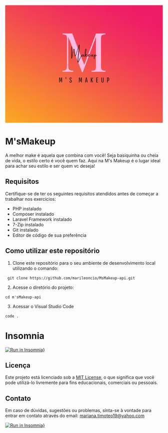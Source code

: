 
![enter image description here](logo.png)

# M'sMakeup
A melhor make é aquela que combina com você! Seja basiquinha ou cheia de vida, o estilo certo é você quem faz. Aqui na M's Makeup é o lugar ideal para achar seu estilo e ser quem vc deseja!

## Requisitos

Certifique-se de ter os seguintes requisitos atendidos antes de começar a trabalhar nos exercícios:

- PHP instalado
- Composer instalado
- Laravel Framework instalado
- 7-Zip instalado
- Git instalado
- Editor de código de sua preferência

## Como utilizar este repositório

1. Clone este repositório para o seu ambiente de desenvolvimento local utilizando o comando:
```
 git clone https://github.com/marileoncio/MsMakeup-api.git
```
2. Acesse o diretório do projeto:
```
cd m'sMakeup-api
```

3. Acessar o Visual Studio Code
```
code .
```

# Insomnia
[![Run in Insomnia}](https://insomnia.rest/images/run.svg)](https://insomnia.rest/run/?label=M's%20Makeup&uri=https%3A%2F%2Fraw.githubusercontent.com%2Fmarileoncio%2FMsMakeup-api%2Fmain%2Finsomnia.json%3Ftoken%3DGHSAT0AAAAAACGBYKE7BQSDA2BESPD2XNVQZGSFXXQ)

## Licença

Este projeto está licenciado sob a [MIT License](LICENSE), o que significa que você pode utilizá-lo livremente para fins educacionais, comerciais ou pessoais.

## Contato

Em caso de dúvidas, sugestões ou problemas, sinta-se à vontade para entrar em contato através do email: mariana.timoteo19@yahoo.com

[![Run in Insomnia}](https://insomnia.rest/images/run.svg)](https://insomnia.rest/run/?label=M's%20Makeup&uri=https%3A%2F%2Fraw.githubusercontent.com%2Fmarileoncio%2FMsMakeup-api%2Fmain%2Finsomnia.json%3Ftoken%3DGHSAT0AAAAAACGBYKE7BQSDA2BESPD2XNVQZGSFXXQ)
